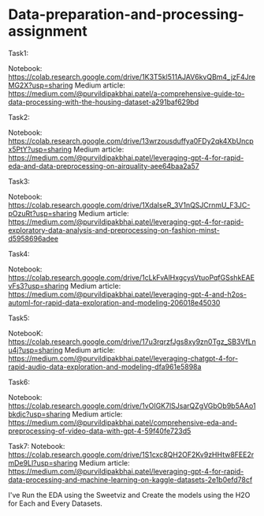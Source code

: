 # Data-preparation-and-processing-assignment

Task1:

Notebook:  https://colab.research.google.com/drive/1K3T5kl511AJAV6kvQBm4_jzF4JreMG2X?usp=sharing
Medium article: https://medium.com/@purvildipakbhai.patel/a-comprehensive-guide-to-data-processing-with-the-housing-dataset-a291baf629bd

Task2: 

Notebook: https://colab.research.google.com/drive/13wrzousduffya0FDy2qk4XbUncpx5PtY?usp=sharing
Medium article: https://medium.com/@purvildipakbhai.patel/leveraging-gpt-4-for-rapid-eda-and-data-preprocessing-on-airquality-aee64baa2a57

Task3: 

Notebook: https://colab.research.google.com/drive/1XdaIseR_3V1nQSJCrnmU_F3JC-pOzuRt?usp=sharing
Medium article: https://medium.com/@purvildipakbhai.patel/leveraging-gpt-4-for-rapid-exploratory-data-analysis-and-preprocessing-on-fashion-minst-d5958696adee

Task4: 

Notebook: https://colab.research.google.com/drive/1cLkFvAlHxgcysVtuoPqfGSshkEAEvFs3?usp=sharing
Medium article: https://medium.com/@purvildipakbhai.patel/leveraging-gpt-4-and-h2os-automl-for-rapid-data-exploration-and-modeling-206018e45030

Task5: 

NotebooK:  https://colab.research.google.com/drive/17u3rqrzfJgs8xy9zn0Tgz_SB3VfLnu4j?usp=sharing
Medium article: https://medium.com/@purvildipakbhai.patel/leveraging-chatgpt-4-for-rapid-audio-data-exploration-and-modeling-dfa961e5898a

Task6: 

Notebook: https://colab.research.google.com/drive/1vOIGK7lSJsarQZgVGbOb9b5AAo1bkdjc?usp=sharing
Medium article: https://medium.com/@purvildipakbhai.patel/comprehensive-eda-and-preprocessing-of-video-data-with-gpt-4-59f40fe723d5

Task7: 
Notebook: https://colab.research.google.com/drive/1S1cxc8QH2OF2Kv9zHHtw8FEE2rmDe9Ll?usp=sharing
Medium article: https://medium.com/@purvildipakbhai.patel/leveraging-gpt-4-for-rapid-data-processing-and-machine-learning-on-kaggle-datasets-2e1b0efd78cf


I've Run the EDA using the Sweetviz and Create the models using the H2O for Each and Every Datasets.


